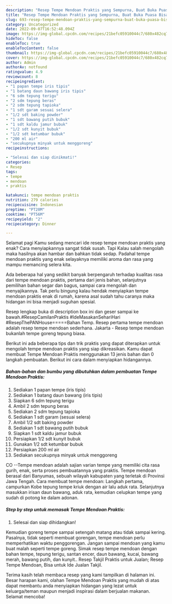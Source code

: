 ```yaml
---
description: "Resep Tempe Mendoan Praktis yang Sempurna, Buat Buka Puasa Bisa Manjain Lidah"
title: "Resep Tempe Mendoan Praktis yang Sempurna, Buat Buka Puasa Bisa Manjain Lidah"
slug: 693-resep-tempe-mendoan-praktis-yang-sempurna-buat-buka-puasa-bisa-manjain-lidah
category: Uncategorized
date: 2022-09-07T16:52:48.094Z
image: https://img-global.cpcdn.com/recipes/21befc05910044c7/680x482cq70/tempe-mendoan-praktis-foto-resep-utama.jpg
hideToc: false
enableToc: true
enableTocContent: false
thumbnail: https://img-global.cpcdn.com/recipes/21befc05910044c7/680x482cq70/tempe-mendoan-praktis-foto-resep-utama.jpg
cover: https://img-global.cpcdn.com/recipes/21befc05910044c7/680x482cq70/tempe-mendoan-praktis-foto-resep-utama.jpg
author: Admin
authorAv: notfound
ratingvalue: 4.9
reviewcount: 8
recipeingredient:
- "1 papan tempe iris tipis"
- "1 batang daun bawang iris tipis"
- "6 sdm tepung terigu"
- "2 sdm tepung beras"
- "2 sdm tepung tapioka"
- "1 sdt garam sesuai selera"
- "1/2 sdt baking powder"
- "1 sdt bawang putih bubuk"
- "1 sdt kaldu jamur bubuk"
- "1/2 sdt kunyit bubuk"
- "1/2 sdt ketumbar bubuk"
- "200 ml air"
- "secukupnya minyak untuk menggoreng"
recipeinstructions:

- "Selesai dan siap dinikmati!"
categories:
- Resep
tags:
- tempe
- mendoan
- praktis

katakunci: tempe mendoan praktis 
nutrition: 279 calories
recipecuisine: Indonesian
preptime: "PT20M"
cooktime: "PT56M"
recipeyield: "2"
recipecategory: Dinner

---
```



Selamat pagi Kamu sedang mencari ide resep tempe mendoan praktis yang enak? Cara menyiapkannya sangat tidak susah. Tapi Kalau salah mengolah maka hasilnya akan hambar dan bahkan tidak sedap. Padahal tempe mendoan praktis yang enak selayaknya memiliki aroma dan rasa yang mampu memancing selera kita.


Ada beberapa hal yang sedikit banyak berpengaruh terhadap kualitas rasa dari tempe mendoan praktis, pertama dari jenis bahan, selanjutnya pemilihan bahan segar dan bagus, sampai cara mengolah dan menyajikannya. Tak perlu bingung kalau hendak menyiapkan tempe mendoan praktis enak di rumah, karena asal sudah tahu caranya maka hidangan ini bisa menjadi suguhan spesial.

Resep lengkap buka di description box ini dan geser sampai ke bawah.#ResepCamilanPraktis #IdeMasakanSehariHari #ResepThePANHouse=====Bahan Temp. Resep pertama tempe mendoan adalah resep tempe mendoan sederhana. Jakarta - Resep tempe mendoan bukanlah tempe goreng tepung biasa.


Berikut ini ada beberapa tips dan trik praktis yang dapat diterapkan untuk mengolah tempe mendoan praktis yang siap dikreasikan. Kamu dapat membuat Tempe Mendoan Praktis menggunakan 13 jenis bahan dan 0 langkah pembuatan. Berikut ini cara dalam menyiapkan hidangannya.

<!--inarticleads1-->

##### Bahan-bahan dan bumbu yang dibutuhkan dalam pembuatan Tempe Mendoan Praktis:

1. Sediakan 1 papan tempe (iris tipis)
1. Sediakan 1 batang daun bawang (iris tipis)
1. Siapkan 6 sdm tepung terigu
1. Ambil 2 sdm tepung beras
1. Sediakan 2 sdm tepung tapioka
1. Sediakan 1 sdt garam (sesuai selera)
1. Ambil 1/2 sdt baking powder
1. Sediakan 1 sdt bawang putih bubuk
1. Siapkan 1 sdt kaldu jamur bubuk
1. Persiapkan 1/2 sdt kunyit bubuk
1. Gunakan 1/2 sdt ketumbar bubuk
1. Persiapkan 200 ml air
1. Sediakan secukupnya minyak untuk menggoreng


CO --Tempe mendoan adalah sajian varian tempe yang memiliki cita rasa gurih, enak, serta proses pembuatannya yang praktis. Tempe mendoan berasal dari Banyumas, sebuah wilayah kabupaten yang terletak di Provinsi Jawa Tengah. Cara membuat tempe mendoan: Langkah pertama, campurkan Kobe tepung tempe kriuk dengan air lalu aduk rata. Selanjutnya masukkan irisan daun bawang, aduk rata, kemudian celupkan tempe yang sudah di potong ke dalam adonan. 

<!--inarticleads2-->

##### Step by step untuk memasak Tempe Mendoan Praktis:


1. Selesai dan siap dihidangkan!

Kemudian goreng tempe sampai setengah matang atau tidak sampai kering. Pasalnya, tidak seperti membuat gorengan, tempe mendoan perlu memperhatikan waktu penggorengan. Jangan sampai mendoan yang kamu buat malah seperti tempe goreng. Simak resep tempe mendoan dengan bahan tempe, tepung terigu, santan encer, daun bawang, kucai, bawang merah, bawang putih, dan kunyit.. Resep Takjil Praktis untuk Jualan; Resep Tempe Mendoan, Bisa untuk Ide Jualan Takjil. 

Terima kasih telah membaca resep yang kami tampilkan di halaman ini. Besar harapan kami, olahan Tempe Mendoan Praktis yang mudah di atas dapat membantu anda menyiapkan hidangan yang lezat untuk keluarga/teman maupun menjadi inspirasi dalam berjualan makanan. Selamat mencoba!
